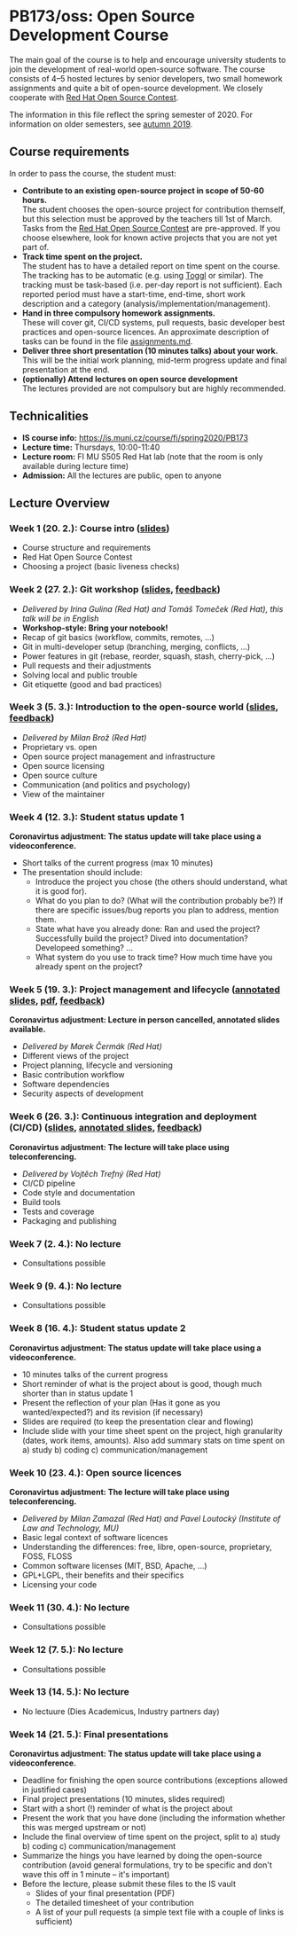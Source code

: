 # PB173/oss: Open Source Development Course

The main goal of the course is to help and encourage university students to join the development of real-world open-source software. The course consists of 4–5 hosted lectures by senior developers, two small homework assignments and quite a bit of open-source development. We closely cooperate with [Red Hat Open Source Contest](https://research.redhat.com/red-hat-open-source-contest/).

The information in this file reflect the spring semester of 2020. For information on older semesters, see [autumn 2019](2019-autumn).

## Course requirements

In order to pass the course, the student must:

* **Contribute to an existing open-source project in scope of 50-60 hours.**  
The student chooses the open-source project for contribution themself, but this selection must be approved by the teachers till 1st of March. Tasks from the [Red Hat Open Source Contest](https://research.redhat.com/red-hat-open-source-contest/) are pre-approved. If you choose elsewhere, look for known active projects that you are not yet part of.
* **Track time spent on the project.**  
The student has to have a detailed report on time spent on the course. The tracking has to be automatic (e.g. using [Toggl](https://toggl.com/) or similar). The tracking must be task-based (i.e. per-day report is not sufficient). Each reported period must have a start-time, end-time, short work description and a category (analysis/implementation/management).
* **Hand in three compulsory homework assignments.**  
These will cover git, CI/CD systems, pull requests, basic developer best practices and open-source licences. An approximate description of tasks can be found in the file [assignments.md](assignments.md).
* **Deliver three short presentation (10 minutes talks) about your work.**  
This will be the initial work planning, mid-term progress update and final presentation at the end.
* **(optionally) Attend lectures on open source development**  
The lectures provided are not compulsory but are highly recommended.

## Technicalities

* **IS course info:** https://is.muni.cz/course/fi/spring2020/PB173
* **Lecture time:** Thursdays, 10:00-11:40
* **Lecture room:** FI MU S505 Red Hat lab (note that the room is only available during lecture time)
* **Admission:** All the lectures are public, open to anyone

## Lecture Overview

### Week 1 (20. 2.): Course intro ([slides](01-intro.pdf))

* Course structure and requirements
* Red Hat Open Source Contest
* Choosing a project (basic liveness checks)

### Week 2 (27. 2.): Git workshop ([slides](02-git.pdf), [feedback](https://forms.gle/GDYPpMtoqwgje2n67))

* _Delivered by Irina Gulina (Red Hat) and Tomáš Tomeček (Red Hat), this talk will be in English_
* **Workshop-style: Bring your notebook!**
* Recap of git basics (workflow, commits, remotes, ...)
* Git in multi-developer setup (branching, merging, conflicts, ...)
* Power features in git (rebase, reorder, squash, stash, cherry-pick, ...)
* Pull requests and their adjustments
* Solving local and public trouble
* Git etiquette (good and bad practices)

### Week 3 (5. 3.): Introduction to the open-source world ([slides](03-opensource-intro.pdf), [feedback](https://forms.gle/GDYPpMtoqwgje2n67))

* _Delivered by Milan Brož (Red Hat)_
* Proprietary vs. open
* Open source project management and infrastructure
* Open source licensing
* Open source culture
* Communication (and politics and psychology)
* View of the maintainer

### Week 4 (12. 3.): Student status update 1

**Coronavirtus adjustment: The status update will take place using a videoconference.**

* Short talks of the current progress (max 10 minutes)
* The presentation should include:
  * Introduce the project you chose (the others should understand, what it is good for).
  * What do you plan to do? (What will the contribution probably be?) If there are specific issues/bug reports you plan to address, mention them.
  * State what have you already done: Ran and used the project? Successfully build the project? Dived into documentation? Developeed something? ...
  * What system do you use to track time? How much time have you already spent on the project?

### Week 5 (19. 3.): Project management and lifecycle ([annotated slides](https://docs.google.com/presentation/d/1m4zzmnCjp3cyBYM9LcZuBpSxHNI-Ki91kzTvS5pUUVk/edit#slide=id.g61dbcadc6f_0_785), [pdf](05-project-management-lifecycle.pdf), [feedback](https://forms.gle/GDYPpMtoqwgje2n67))

**Coronavirtus adjustment: Lecture in person cancelled, annotated slides available.**

* _Delivered by Marek Čermák (Red Hat)_
* Different views of the project
* Project planning, lifecycle and versioning
* Basic contribution workflow
* Software dependencies
* Security aspects of development

### Week 6 (26. 3.): Continuous integration and deployment (CI/CD) ([slides](06-ci-cd.pdf), [annotated slides](06-ci-cd-with-notes.pdf), [feedback](https://forms.gle/GDYPpMtoqwgje2n67))

**Coronavirtus adjustment: The lecture will take place using teleconferencing.**

* _Delivered by Vojtěch Trefný (Red Hat)_
* CI/CD pipeline
* Code style and documentation
* Build tools
* Tests and coverage
* Packaging and publishing

### Week 7 (2. 4.): No lecture

* Consultations possible

### Week 9 (9. 4.): No lecture

* Consultations possible

### Week 8 (16. 4.): Student status update 2

**Coronavirtus adjustment: The status update will take place using a videoconference.**

* 10 minutes talks of the current progress
* Short reminder of what is the project about is good, though much shorter than in status update 1
* Present the reflection of your plan (Has it gone as you wanted/expected?) and its revision (if necessary)
* Slides are required (to keep the presentation clear and flowing)
* Include slide with your time sheet spent on the project, high granularity (dates, work items, amounts). Also add summary stats on time spent on a) study b) coding c) communication/management

### Week 10 (23. 4.): Open source licences

**Coronavirtus adjustment: The lecture will take place using teleconferencing.**

* _Delivered by Milan Zamazal (Red Hat) and Pavel Loutocký (Institute of Law and Technology, MU)_
* Basic legal context of software licences
* Understanding the differences: free, libre, open-source, proprietary, FOSS, FLOSS
* Common software licenses (MIT, BSD, Apache, ...)
* GPL+LGPL, their benefits and their specifics
* Licensing your code

### Week 11 (30. 4.): No lecture  

* Consultations possible

### Week 12 (7. 5.): No lecture  

* Consultations possible

### Week 13 (14. 5.): No lecture

* No lectuure (Dies Academicus, Industry partners day)

### Week 14 (21. 5.): Final presentations

**Coronavirtus adjustment: The status update will take place using a videoconference.**

* Deadline for finishing the open source contributions (exceptions allowed in justified cases)
* Final project presentations (10 minutes, slides required)
* Start with a short (!) reminder of what is the project about
* Present the work that you have done (including the information whether this was merged upstream or not)
* Include the final overview of time spent on the project, split to a) study b) coding c) communication/management
* Summarize the hings you have learned by doing the open-source contribution (avoid general formulations, try to be specific and don't wave this off in 1 minute – it's important)
* Before the lecture, please submit these files to the IS vault
  * Slides of your final presentation (PDF)
  * The detailed timesheet of your contribution
  * A list of your pull requests (a simple text file with a couple of links is sufficient)
